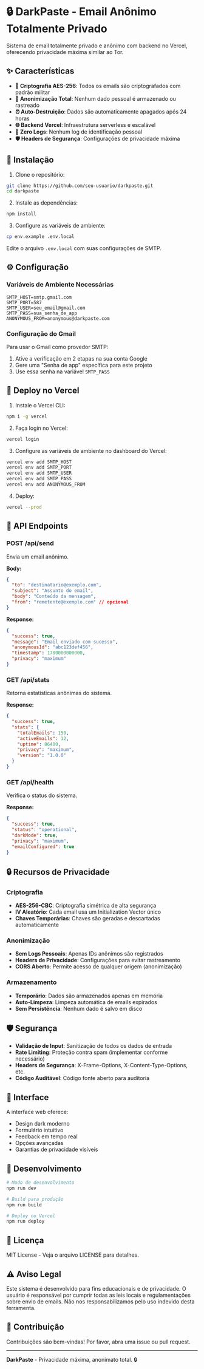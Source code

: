 # 🔒 DarkPaste - Email Anônimo Totalmente Privado

Sistema de email totalmente privado e anônimo com backend no Vercel, oferecendo privacidade máxima similar ao Tor.

## ✨ Características

- **🔐 Criptografia AES-256**: Todos os emails são criptografados com padrão militar
- **👤 Anonimização Total**: Nenhum dado pessoal é armazenado ou rastreado
- **⏰ Auto-Destruição**: Dados são automaticamente apagados após 24 horas
- **🌐 Backend Vercel**: Infraestrutura serverless e escalável
- **🚫 Zero Logs**: Nenhum log de identificação pessoal
- **🛡️ Headers de Segurança**: Configurações de privacidade máxima

## 🚀 Instalação

1. Clone o repositório:
```bash
git clone https://github.com/seu-usuario/darkpaste.git
cd darkpaste
```

2. Instale as dependências:
```bash
npm install
```

3. Configure as variáveis de ambiente:
```bash
cp env.example .env.local
```

Edite o arquivo `.env.local` com suas configurações de SMTP.

## ⚙️ Configuração

### Variáveis de Ambiente Necessárias

```env
SMTP_HOST=smtp.gmail.com
SMTP_PORT=587
SMTP_USER=seu_email@gmail.com
SMTP_PASS=sua_senha_de_app
ANONYMOUS_FROM=anonymous@darkpaste.com
```

### Configuração do Gmail

Para usar o Gmail como provedor SMTP:

1. Ative a verificação em 2 etapas na sua conta Google
2. Gere uma "Senha de app" específica para este projeto
3. Use essa senha na variável `SMTP_PASS`

## 🚀 Deploy no Vercel

1. Instale o Vercel CLI:
```bash
npm i -g vercel
```

2. Faça login no Vercel:
```bash
vercel login
```

3. Configure as variáveis de ambiente no dashboard do Vercel:
```bash
vercel env add SMTP_HOST
vercel env add SMTP_PORT
vercel env add SMTP_USER
vercel env add SMTP_PASS
vercel env add ANONYMOUS_FROM
```

4. Deploy:
```bash
vercel --prod
```

## 📡 API Endpoints

### POST /api/send
Envia um email anônimo.

**Body:**
```json
{
  "to": "destinatario@exemplo.com",
  "subject": "Assunto do email",
  "body": "Conteúdo da mensagem",
  "from": "remetente@exemplo.com" // opcional
}
```

**Response:**
```json
{
  "success": true,
  "message": "Email enviado com sucesso",
  "anonymousId": "abc123def456",
  "timestamp": 1700000000000,
  "privacy": "maximum"
}
```

### GET /api/stats
Retorna estatísticas anônimas do sistema.

**Response:**
```json
{
  "success": true,
  "stats": {
    "totalEmails": 150,
    "activeEmails": 12,
    "uptime": 86400,
    "privacy": "maximum",
    "version": "1.0.0"
  }
}
```

### GET /api/health
Verifica o status do sistema.

**Response:**
```json
{
  "success": true,
  "status": "operational",
  "darkMode": true,
  "privacy": "maximum",
  "emailConfigured": true
}
```

## 🔒 Recursos de Privacidade

### Criptografia
- **AES-256-CBC**: Criptografia simétrica de alta segurança
- **IV Aleatório**: Cada email usa um Initialization Vector único
- **Chaves Temporárias**: Chaves são geradas e descartadas automaticamente

### Anonimização
- **Sem Logs Pessoais**: Apenas IDs anônimos são registrados
- **Headers de Privacidade**: Configurações para evitar rastreamento
- **CORS Aberto**: Permite acesso de qualquer origem (anonimização)

### Armazenamento
- **Temporário**: Dados são armazenados apenas em memória
- **Auto-Limpeza**: Limpeza automática de emails expirados
- **Sem Persistência**: Nenhum dado é salvo em disco

## 🛡️ Segurança

- **Validação de Input**: Sanitização de todos os dados de entrada
- **Rate Limiting**: Proteção contra spam (implementar conforme necessário)
- **Headers de Segurança**: X-Frame-Options, X-Content-Type-Options, etc.
- **Código Auditável**: Código fonte aberto para auditoria

## 📱 Interface

A interface web oferece:
- Design dark moderno
- Formulário intuitivo
- Feedback em tempo real
- Opções avançadas
- Garantias de privacidade visíveis

## 🔧 Desenvolvimento

```bash
# Modo de desenvolvimento
npm run dev

# Build para produção
npm run build

# Deploy no Vercel
npm run deploy
```

## 📄 Licença

MIT License - Veja o arquivo LICENSE para detalhes.

## ⚠️ Aviso Legal

Este sistema é desenvolvido para fins educacionais e de privacidade. O usuário é responsável por cumprir todas as leis locais e regulamentações sobre envio de emails. Não nos responsabilizamos pelo uso indevido desta ferramenta.

## 🤝 Contribuição

Contribuições são bem-vindas! Por favor, abra uma issue ou pull request.

---

**DarkPaste** - Privacidade máxima, anonimato total. 🔒
